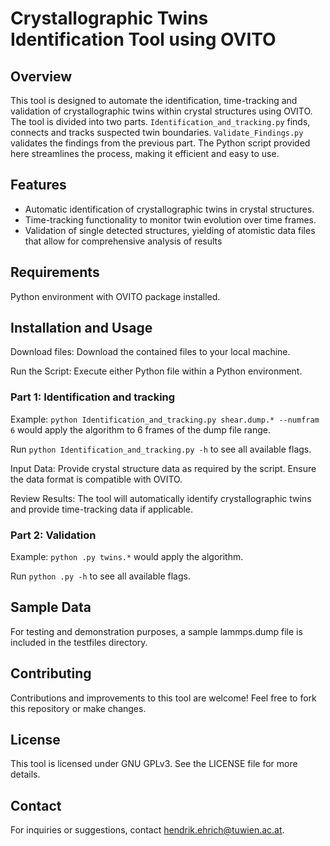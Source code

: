 # Crystallographic Twins Identification Tool using OVITO
## Overview
This tool is designed to automate the identification, time-tracking and validation of crystallographic twins within crystal structures using OVITO. The tool is divided into two parts. 
`Identification_and_tracking.py` finds, connects and tracks suspected twin boundaries. `Validate_Findings.py` validates the findings from the previous part. 
The Python script provided here streamlines the process, making it efficient and easy to use.

## Features
- Automatic identification of crystallographic twins in crystal structures.
- Time-tracking functionality to monitor twin evolution over time frames.
- Validation of single detected structures, yielding of atomistic data files that allow for comprehensive analysis of results

## Requirements
Python environment with OVITO package installed.

## Installation and Usage
Download files: Download the contained files to your local machine.

Run the Script: Execute either Python file within a Python environment.

### Part 1: Identification and tracking
Example: `python Identification_and_tracking.py shear.dump.* --numfram 6` would apply the algorithm to 6 frames of the dump file range.

Run `python Identification_and_tracking.py -h` to see all available flags.

Input Data: Provide crystal structure data as required by the script. Ensure the data format is compatible with OVITO.

Review Results: The tool will automatically identify crystallographic twins and provide time-tracking data if applicable.

### Part 2: Validation

Example: `python .py twins.*` would apply the algorithm.

Run `python .py -h` to see all available flags.

## Sample Data
For testing and demonstration purposes, a sample lammps.dump file is included in the testfiles directory.

## Contributing
Contributions and improvements to this tool are welcome! Feel free to fork this repository or make changes.

## License
This tool is licensed under GNU GPLv3. See the LICENSE file for more details.

## Contact
For inquiries or suggestions, contact hendrik.ehrich@tuwien.ac.at.

